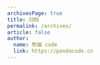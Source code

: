 ```yaml
---
archivesPage: true
title: 归档
permalink: /archives/
article: false
author: 
  name: 熊猫 code
  link: https://pandacode.cn
---
```


